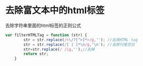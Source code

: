 # 去除富文本中的html标签
去除字符串里面的html标签的正则公式


```js
var filterHTMLTag = function (str) {
        str = str.replace(/<\/?[^>]*>/g,''); //去除HTML tag
        str = str.replace(/[ | ]*\n/g,'\n'); //去除行尾空白
        str=str.replace(/ /ig,'');//去掉 
        return str;
	}

```